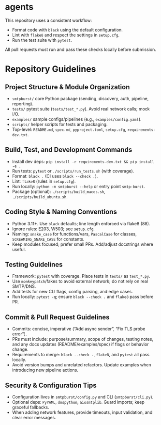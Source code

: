 # agents

This repository uses a consistent workflow:

- Format code with `black` using the default configuration.
- Lint with `flake8` and respect the settings in `setup.cfg`.
- Run the test suite with `pytest`.

All pull requests must run and pass these checks locally before submission.
# Repository Guidelines

## Project Structure & Module Organization
- `smtpburst/` core Python package (sending, discovery, auth, pipeline, reporting).
- `tests/` pytest suite (`tests/test_*.py`). Avoid real network calls; mock I/O.
- `examples/` sample configs/pipelines (e.g., `examples/config.yaml`).
- `scripts/` helper scripts for tests and packaging.
- Top-level: `README.md`, `spec.md`, `pyproject.toml`, `setup.cfg`, `requirements-dev.txt`.

## Build, Test, and Development Commands
- Install dev deps: `pip install -r requirements-dev.txt && pip install -e .`
- Run tests: `pytest` or `./scripts/run_tests.sh` (with coverage).
- Format: `black .` (CI uses `black --check .`).
- Lint: `flake8` (rules in `setup.cfg`).
- Run locally: `python -m smtpburst --help` or entry point `smtp-burst`.
- Package (optional): `./scripts/build_macos.sh`, `./scripts/build_ubuntu.sh`.

## Coding Style & Naming Conventions
- Python 3.11+. Use `black` defaults; line length enforced via flake8 (88).
- Ignore rules: E203, W503; see `setup.cfg`.
- Naming: `snake_case` for functions/vars, `PascalCase` for classes, `SCREAMING_SNAKE_CASE` for constants.
- Keep modules focused; prefer small PRs. Add/adjust docstrings where useful.

## Testing Guidelines
- Framework: `pytest` with coverage. Place tests in `tests/` as `test_*.py`.
- Use `monkeypatch`/fakes to avoid external network; do not rely on real SMTP/DNS.
- Add tests for new CLI flags, config parsing, and edge cases.
- Run locally: `pytest -q`; ensure `black --check .` and `flake8` pass before PR.

## Commit & Pull Request Guidelines
- Commits: concise, imperative (“Add async sender”, “Fix TLS probe error”).
- PRs must include: purpose/summary, scope of changes, testing notes, and any docs updates (README/examples/spec) if flags or behavior change.
- Requirements to merge: `black --check .`, `flake8`, and `pytest` all pass locally.
- Avoid version bumps and unrelated refactors. Update examples when introducing new pipeline actions.

## Security & Configuration Tips
- Configuration lives in `smtpburst/config.py` and CLI (`smtpburst/cli.py`).
- Optional deps: `PyYAML`, `dnspython`, `aiosmtplib`. Guard imports; keep graceful fallbacks.
- When adding network features, provide timeouts, input validation, and clear error messages.
